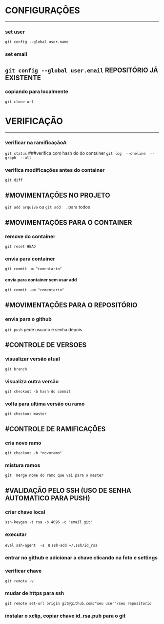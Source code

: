 # CONFIGURAÇÕES
---
### set user	
`git config --global user.name`
###  set email
`git config --global user.email`
REPOSITÓRIO JÁ EXISTENTE
---
### copiando  para localmente
`git clone url`

# VERIFICAÇÃO
---
### verificar na ramificaçãoA
`git status`
###verifica com hash do do container
`git log  --oneline  --graph  --all`	
###  verifica modificações antes do container
`git diff`	

#MOVIMENTAÇÕES  NO PROJETO
---
`git add arquivo`  ou  `git add  .`  para todos

#MOVIMENTAÇÕES PARA O CONTAINER
---
### remove do container
`git reset HEAD`
### envia para container
`git commit -m "comentario"`
#### envia para container sem usar add 
`git commit -am "comentario"`

#MOVIMENTAÇÕES PARA O REPOSITÓRIO
---
### envia para o github
`git push` pede usuario e senha depois

#CONTROLE DE VERSOES
---
### visualizar versão atual 
`git branch`
### visualiza outra versão
`git checkout -b hash do commit`
### volta para ultima versão  ou ramo
`git checkout master`

#CONTROLE DE RAMIFICAÇÕES
---
### cria novo ramo
`git checkout -b "novoramo"`
### mistura ramos
`git  merge nome do ramo que vai para o master`

#VALIDAÇÃO PELO SSH (USO DE SENHA AUTOMATICO PARA PUSH)
---
### criar chave local
`ssh-keygen -t rsa -b 4096 -c "email git"`
### executar
`eval ssh-agent  -s ` e `ssh-add ~/.ssh/id_rsa`
### entrar no github e adicionar a chave clicando na foto e settings
### verificar chave 
`git remote -v`
### mudar de https para ssh
`git remote set-url origin git@github.com:"seu user"/seu repositorio`
### instalar o xclip, copiar chave id_rsa.pub para o git

